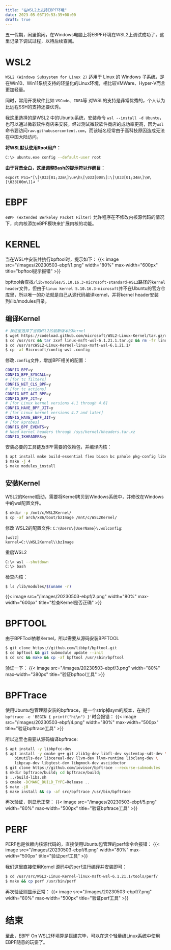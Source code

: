 ```yaml
---
title: "在WSL2上支持EBPF环境"
date: 2023-05-03T19:53:35+08:00
draft: true
---
```


五一假期，闲里偷闲，在Windows电脑上将EBPF环境在WSL2上调试成功了，这里记录下调试过程，以待后续查阅。

<!--more-->

# WSL2

`WSL2 (Windows Subsystem for Linux 2)` 适用于 Linux 的 Windows 子系统，是在Win10、Win11系统支持的轻量化的Linux环境，相比较VMWare、Hyper-V而言更加轻量。

同时，常用开发软件比如 `VSCode`、`IDEA`等 对WSL的支持是非常优秀的，个人认为比远程SSH的支持还要优秀。

我这里选择的是WSL2 中的Ubuntu系统，安装命令 `wsl --install -d Ubuntu`，也可以通过微软软件商店来安装。经过测试微软软件商店的成功率更高，因为`wsl`命令要访问`raw.githubusercontent.com`，而该域名经常由于高科技原因造成无法在中国大陆访问。

**将WSL默认使用Root用户：**
```bash
C:\> ubuntu.exe config --default-user root
```

**由于背景全白，这里调整Bash的提示符以作醒目：**
```
export PS1="[\[\033[01;32m\]\u❄\h\[\033[00m\]:\[\033[01;34m\]\W\[\033[00m\]]☭ "
```
# EBPF

`eBPF (extended Berkeley Packet Filter)` 允许程序在不修改内核源代码的情况下，向内核添加eBPF模块来扩展内核的功能。


# KERNEL

当在WSL中安装并执行bpftool时，提示如下：
{{< image src="/images/20230503-ebpf/1.png" width="80%" max-width="600px" title="bpftool提示报错" >}}

bpftool会查找`/lib/modules/5.10.16.3-microsoft-standard-WSL2`路径的`kernel header`文件，但由于`linux kernel 5.10.16.3-microsoft`并不在Ubuntu的官方仓库里，所以唯一的办法就是自己从源代码编译kernel，并将kernel header安装到/lib/modules目录。

## 编译Kernel
```bash
# 我这里选择了当前WSL2的最新版本的Kernel
$ wget https://codeload.github.com/microsoft/WSL2-Linux-Kernel/tar.gz/refs/tags/linux-msft-wsl-6.1.21.1 -O /usr/src/linux-msft-wsl-6.1.21.1.tar.gz
$ cd /usr/src && tar zxvf linux-msft-wsl-6.1.21.1.tar.gz && rm -fr linux-msft-wsl-6.1.21.1.tar.gz
$ cd /usr/srcWSL2-Linux-Kernel-linux-msft-wsl-6.1.21.1/
$ cp -af Microsoft/config-wsl .config
```

修改`.config`文件，增加BPF相关的配置：
```bash
CONFIG_BPF=y
CONFIG_BPF_SYSCALL=y
# [for tc filters]
CONFIG_NET_CLS_BPF=y
# [for tc actions]
CONFIG_NET_ACT_BPF=y
CONFIG_BPF_JIT=y
# [for Linux kernel versions 4.1 through 4.6]
CONFIG_HAVE_BPF_JIT=y
# [for Linux kernel versions 4.7 and later]
CONFIG_HAVE_EBPF_JIT=y
# [for kprobes]
CONFIG_BPF_EVENTS=y
# Need kernel headers through /sys/kernel/kheaders.tar.xz
CONFIG_IKHEADERS=y
```

安装必要的工具链及BPF需要的依赖包，并编译内核：
```bash
$ apt install make build-essential flex bison bc pahole pkg-config libelf-dev libssl-dev clang llvm
$ make -j 4
$ make modules_install
```

## 安装Kernel

WSL2的Kernel启动，需要将Kernel拷贝到Windows系统中，并修改在Windows中的wsl配置文件。
```bash
$ mkdir -p /mnt/c/WSL2Kernel/
$ cp -af arch/x86/boot/bzImage /mnt/c/WSL2Kernel/
```

修改 WSL2的配置文件: `C:\Users\{UserName}\.wslconfig`:
```
[wsl2]
kernel=C:\\WSL2Kernel\\bzImage
```

重启WSL2
```bash
C:\> wsl --shutdown
C:\> bash
```

检查内核：
```bash
$ ls /lib/modules/$(uname -r)
```
{{< image src="/images/20230503-ebpf/2.png" width="80%" max-width="600px" title="检查Kernel是否正确" >}}

# BPFTOOL

由于BPFTool依赖Kernel，所以需要从源码安装BPFTOOL

```bash
$ git clone https://github.com/libbpf/bpftool.git
$ cd bpftool && git submodule update --init
$ cd src && make && cp -af bpftool /usr/sbin/bpftool
```

验证一下：
{{< image src="/images/20230503-ebpf/3.png" width="80%" max-width="380px" title="验证bpftool工具" >}}


# BPFTrace

使用Ubuntu包管理器安装的bpftrace，是一个strip掉sym的版本，在执行`bpftrace -e 'BEGIN { printf("hi\n") }'`时会报错：
{{< image src="/images/20230503-ebpf/4.png" width="80%" max-width="500px" title="验证bpftrace工具" >}}

所以这里也需要从源码编译bpftrace:
```bash
$ apt install -y libbpfcc-dev
$ apt install -y cmake g++ git zlib1g-dev libfl-dev systemtap-sdt-dev \
    binutils-dev libcereal-dev llvm-dev llvm-runtime libclang-dev \
    libpcap-dev libgtest-dev libgmock-dev asciidoctor
$ git clone https://github.com/iovisor/bpftrace --recurse-submodules
$ mkdir bpftrace/build; cd bpftrace/build;
$ ../build-libs.sh
$ cmake -DCMAKE_BUILD_TYPE=Release ..
$ make -j8
$ make install && cp -af src/bpftrace /usr/bin/bpftrace
```

再次验证，则显示正常：
{{< image src="/images/20230503-ebpf/5.png" width="80%" max-width="500px" title="验证bpftrace工具" >}}


# PERF

PERF也是依赖内核源代码的，直接使用Ubuntu包管理的perf命令会报错：
{{< image src="/images/20230503-ebpf/6.png" width="80%" max-width="500px" title="验证perf工具" >}}

我们这里直接使用Kernel 源码中的perf进行编译并安装即可：
```bash
$ cd /usr/src/WSL2-Linux-Kernel-linux-msft-wsl-6.1.21.1/tools/perf/
$ make && cp perf /usr/bin/perf
```

再次验证则显示正常：
{{< image src="/images/20230503-ebpf/7.png" width="80%" max-width="500px" title="验证perf工具" >}}

# 结束

至此，EBPF On WSL2环境算是搭建完毕，可以在这个轻量级Linux系统中使用EBPF随意的玩耍了。